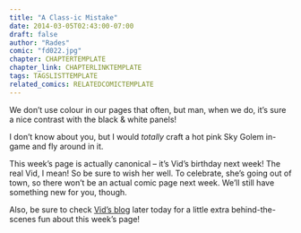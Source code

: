 ```yaml
---
title: "A Class-ic Mistake"
date: 2014-03-05T02:43:00-07:00
draft: false
author: "Rades"
comic: "fd022.jpg"
chapter: CHAPTERTEMPLATE
chapter_link: CHAPTERLINKTEMPLATE
tags: TAGSLISTTEMPLATE
related_comics: RELATEDCOMICTEMPLATE
---
```


We don’t use colour in our pages that often, but man, when we do, it’s sure a nice contrast with the black &amp; white panels!


I don’t know about you, but I would *totally* craft a hot pink Sky Golem in-game and fly around in it. 


This week’s page is actually canonical – it’s Vid’s birthday next week! The real Vid, I mean! So be sure to wish her well. To celebrate, she’s going out of town, so there won’t be an actual comic page next week. We’ll still have something new for you, though.


Also, be sure to check [Vid’s blog](http://manalicious.wordpress.com/) later today for a little extra behind-the-scenes fun about this week’s page!

